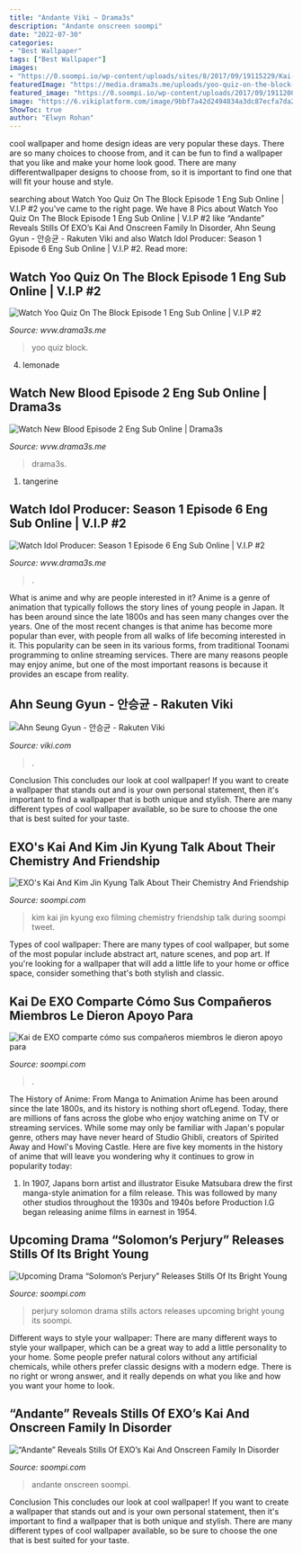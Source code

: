 ```yaml
---
title: "Andante Viki ~ Drama3s"
description: "Andante onscreen soompi"
date: "2022-07-30"
categories:
- "Best Wallpaper"
tags: ["Best Wallpaper"]
images:
- "https://0.soompi.io/wp-content/uploads/sites/8/2017/09/19115229/Kai-Andante2-e1505847163710.jpg?s=900x600&amp;e=t"
featuredImage: "https://media.drama3s.me/uploads/yoo-quiz-on-the-block-4707.jpg"
featured_image: "https://0.soompi.io/wp-content/uploads/2017/09/19112003/Kai-Kim-Jin-Kyung3.jpg"
image: "https://6.vikiplatform.com/image/9bbf7a42d2494834a3dc87ecfa7da227.jpg?x=b&amp;a=0x0&amp;s=780x436&amp;q=h&amp;e=t&amp;f=t&amp;cb=1"
ShowToc: true
author: "Elwyn Rohan"
---
```



cool wallpaper and home design ideas are very popular these days. There are so many choices to choose from, and it can be fun to find a wallpaper that you like and make your home look good. There are many differentwallpaper designs to choose from, so it is important to find one that will fit your house and style.

	

		
searching about Watch Yoo Quiz On The Block Episode 1 Eng Sub Online | V.I.P #2 you've came to the right page. We have 8 Pics about Watch Yoo Quiz On The Block Episode 1 Eng Sub Online | V.I.P #2 like “Andante” Reveals Stills Of EXO’s Kai And Onscreen Family In Disorder, Ahn Seung Gyun - 안승균 - Rakuten Viki and also Watch Idol Producer: Season 1 Episode 6 Eng Sub Online | V.I.P #2. Read more:
		
    
## Watch Yoo Quiz On The Block Episode 1 Eng Sub Online | V.I.P #2

<img loading=lazy src="https://media.drama3s.me/uploads/yoo-quiz-on-the-block-4707.jpg" onerror="this.onerror=null;this.src='https://tse2.mm.bing.net/th?id=OIP.AEAPhpFeavC9xaMYIBCSpQAAAA&amp;pid=15.1';" alt="Watch Yoo Quiz On The Block Episode 1 Eng Sub Online | V.I.P #2">

_Source: wvw.drama3s.me_

>yoo quiz block. 

	

4. lemonade 

    
## Watch New Blood Episode 2 Eng Sub Online | Drama3s

<img loading=lazy src="https://media.drama3s.me/uploads/new-blood-3491.jpg" onerror="this.onerror=null;this.src='https://tse2.mm.bing.net/th?id=OIP.3xq4h7ZWBo8k6X-Q92u8RAHaKb&amp;pid=15.1';" alt="Watch New Blood Episode 2 Eng Sub Online | Drama3s">

_Source: wvw.drama3s.me_

>drama3s. 

	

1. tangerine 

    
## Watch Idol Producer: Season 1 Episode 6 Eng Sub Online | V.I.P #2

<img loading=lazy src="https://media.drama3s.me/uploads/idol-producer-season-1-7327.jpg" onerror="this.onerror=null;this.src='https://tse2.mm.bing.net/th?id=OIP.LPbOm_h3QL1tcUMwnd0zTgAAAA&amp;pid=15.1';" alt="Watch Idol Producer: Season 1 Episode 6 Eng Sub Online | V.I.P #2">

_Source: wvw.drama3s.me_

>. 

	

What is anime and why are people interested in it?
Anime is a genre of animation that typically follows the story lines of young people in Japan. It has been around since the late 1800s and has seen many changes over the years. One of the most recent changes is that anime has become more popular than ever, with people from all walks of life becoming interested in it. This popularity can be seen in its various forms, from traditional Toonami programming to online streaming services. There are many reasons people may enjoy anime, but one of the most important reasons is because it provides an escape from reality.

    
## Ahn Seung Gyun - 안승균 - Rakuten Viki

<img loading=lazy src="https://6.vikiplatform.com/image/9bbf7a42d2494834a3dc87ecfa7da227.jpg?x=b&amp;a=0x0&amp;s=780x436&amp;q=h&amp;e=t&amp;f=t&amp;cb=1" onerror="this.onerror=null;this.src='https://tse3.mm.bing.net/th?id=OIP.ZE_323EqD1KYaC4qN2jR9QHaEI&amp;pid=15.1';" alt="Ahn Seung Gyun - 안승균 - Rakuten Viki">

_Source: viki.com_

>. 

	

Conclusion
This concludes our look at cool wallpaper! If you want to create a wallpaper that stands out and is your own personal statement, then it's important to find a wallpaper that is both unique and stylish. There are many different types of cool wallpaper available, so be sure to choose the one that is best suited for your taste.

    
## EXO&#039;s Kai And Kim Jin Kyung Talk About Their Chemistry And Friendship

<img loading=lazy src="https://0.soompi.io/wp-content/uploads/2017/09/19112003/Kai-Kim-Jin-Kyung3.jpg" onerror="this.onerror=null;this.src='https://tse4.mm.bing.net/th?id=OIP.uMtp8YXrnnDdLnvEyUOapwHaEK&amp;pid=15.1';" alt="EXO&#039;s Kai And Kim Jin Kyung Talk About Their Chemistry And Friendship">

_Source: soompi.com_

>kim kai jin kyung exo filming chemistry friendship talk during soompi tweet. 

	

Types of cool wallpaper:
There are many types of cool wallpaper, but some of the most popular include abstract art, nature scenes, and pop art. If you're looking for a wallpaper that will add a little life to your home or office space, consider something that's both stylish and classic.

    
## Kai De EXO Comparte Cómo Sus Compañeros Miembros Le Dieron Apoyo Para

<img loading=lazy src="https://0.soompi.io/wp-content/uploads/sites/8/2017/09/19115229/Kai-Andante2-e1505847163710.jpg?s=900x600&amp;e=t" onerror="this.onerror=null;this.src='https://tse4.mm.bing.net/th?id=OIP.Y3M7NdBtHa6SMgOypFX4QAHaEI&amp;pid=15.1';" alt="Kai de EXO comparte cómo sus compañeros miembros le dieron apoyo para">

_Source: soompi.com_

>. 

	

The History of Anime: From Manga to Animation
Anime has been around since the late 1800s, and its history is nothing short ofLegend. Today, there are millions of fans across the globe who enjoy watching anime on TV or streaming services. While some may only be familiar with Japan's popular genre, others may have never heard of Studio Ghibli, creators of Spirited Away and Howl's Moving Castle. Here are five key moments in the history of anime that will leave you wondering why it continues to grow in popularity today:
1) In 1907, Japans born artist and illustrator Eisuke Matsubara drew the first manga-style animation for a film release. This was followed by many other studios throughout the 1930s and 1940s before Production I.G began releasing anime films in earnest in 1954.

    
## Upcoming Drama “Solomon’s Perjury” Releases Stills Of Its Bright Young

<img loading=lazy src="https://0.soompi.io/wp-content/uploads/2016/12/07044938/Solomons-Perjury.jpg?s=900x600&amp;e=t" onerror="this.onerror=null;this.src='https://tse3.mm.bing.net/th?id=OIP.TfoPCJN3DmCd6g0epJjYggEsEs&amp;pid=15.1';" alt="Upcoming Drama “Solomon’s Perjury” Releases Stills Of Its Bright Young">

_Source: soompi.com_

>perjury solomon drama stills actors releases upcoming bright young its soompi. 

	

Different ways to style your wallpaper:
There are many different ways to style your wallpaper, which can be a great way to add a little personality to your home. Some people prefer natural colors without any artificial chemicals, while others prefer classic designs with a modern edge. There is no right or wrong answer, and it really depends on what you like and how you want your home to look.

    
## “Andante” Reveals Stills Of EXO’s Kai And Onscreen Family In Disorder

<img loading=lazy src="https://0.soompi.io/wp-content/uploads/2017/09/20181932/Kai1-e1505956804840.jpg?s=7x5&amp;e=t" onerror="this.onerror=null;this.src='https://tse3.mm.bing.net/th?id=OIP.-_6twlrSCBJRa9z669xfNQHaFx&amp;pid=15.1';" alt="“Andante” Reveals Stills Of EXO’s Kai And Onscreen Family In Disorder">

_Source: soompi.com_

>andante onscreen soompi. 

	

Conclusion
This concludes our look at cool wallpaper! If you want to create a wallpaper that stands out and is your own personal statement, then it's important to find a wallpaper that is both unique and stylish. There are many different types of cool wallpaper available, so be sure to choose the one that is best suited for your taste.


